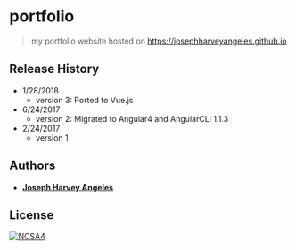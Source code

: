 # portfolio

> my portfolio website hosted on https://josephharveyangeles.github.io

## Release History
* 1/28/2018 
  * version 3: Ported to Vue.js
* 6/24/2017
  * version 2: Migrated to Angular4 and AngularCLI 1.1.3
* 2/24/2017
  * version 1
  
## Authors
* [**Joseph Harvey Angeles**](https://github.com/josephharveyangeles)
  
  
## License

[![NCSA4](https://licensebuttons.net/l/by-nc-sa/4.0/88x31.png)](http://creativecommons.org/licenses/by-nc-sa/4.0/)
